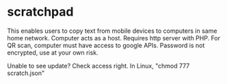 # scratchpad
This enables users to copy text from mobile devices to computers in same home network.
Computer acts as a host. Requires http server with PHP. For QR scan, computer must have access to google APIs.
Password is not encrypted, use at your own risk.

Unable to see update? Check access right. In Linux, "chmod 777 scratch.json"

